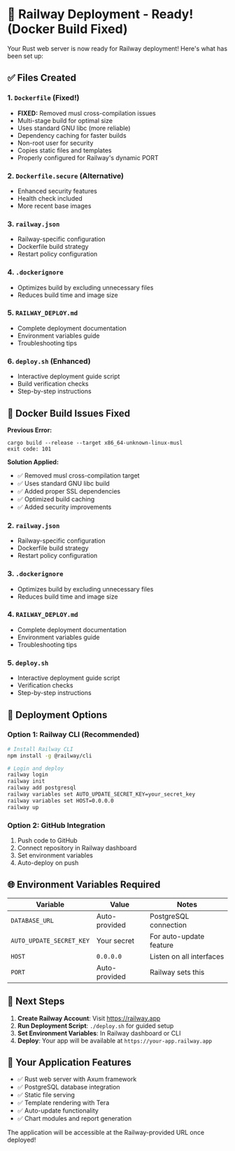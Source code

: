 # 🚀 Railway Deployment - Ready! (Docker Build Fixed)

Your Rust web server is now ready for Railway deployment! Here's what has been set up:

## ✅ Files Created

### 1. `Dockerfile` (Fixed!)
- **FIXED:** Removed musl cross-compilation issues
- Multi-stage build for optimal size
- Uses standard GNU libc (more reliable)
- Dependency caching for faster builds
- Non-root user for security
- Copies static files and templates
- Properly configured for Railway's dynamic PORT

### 2. `Dockerfile.secure` (Alternative)
- Enhanced security features
- Health check included
- More recent base images

### 3. `railway.json`
- Railway-specific configuration
- Dockerfile build strategy
- Restart policy configuration

### 4. `.dockerignore`
- Optimizes build by excluding unnecessary files
- Reduces build time and image size

### 5. `RAILWAY_DEPLOY.md`
- Complete deployment documentation
- Environment variables guide
- Troubleshooting tips

### 6. `deploy.sh` (Enhanced)
- Interactive deployment guide script
- Build verification checks
- Step-by-step instructions

## 🔧 Docker Build Issues Fixed

**Previous Error:** 
```
cargo build --release --target x86_64-unknown-linux-musl
exit code: 101
```

**Solution Applied:**
- ✅ Removed musl cross-compilation target
- ✅ Uses standard GNU libc build
- ✅ Added proper SSL dependencies
- ✅ Optimized build caching
- ✅ Added security improvements

### 2. `railway.json`
- Railway-specific configuration
- Dockerfile build strategy
- Restart policy configuration

### 3. `.dockerignore`
- Optimizes build by excluding unnecessary files
- Reduces build time and image size

### 4. `RAILWAY_DEPLOY.md`
- Complete deployment documentation
- Environment variables guide
- Troubleshooting tips

### 5. `deploy.sh`
- Interactive deployment guide script
- Verification checks
- Step-by-step instructions

## 🔄 Deployment Options

### Option 1: Railway CLI (Recommended)
```bash
# Install Railway CLI
npm install -g @railway/cli

# Login and deploy
railway login
railway init
railway add postgresql
railway variables set AUTO_UPDATE_SECRET_KEY=your_secret_key
railway variables set HOST=0.0.0.0
railway up
```

### Option 2: GitHub Integration
1. Push code to GitHub
2. Connect repository in Railway dashboard
3. Set environment variables
4. Auto-deploy on push

## 🌐 Environment Variables Required

| Variable | Value | Notes |
|----------|-------|-------|
| `DATABASE_URL` | Auto-provided | PostgreSQL connection |
| `AUTO_UPDATE_SECRET_KEY` | Your secret | For auto-update feature |
| `HOST` | `0.0.0.0` | Listen on all interfaces |
| `PORT` | Auto-provided | Railway sets this |

## 🎯 Next Steps

1. **Create Railway Account**: Visit https://railway.app
2. **Run Deployment Script**: `./deploy.sh` for guided setup
3. **Set Environment Variables**: In Railway dashboard or CLI
4. **Deploy**: Your app will be available at `https://your-app.railway.app`

## 🔧 Your Application Features

- ✅ Rust web server with Axum framework
- ✅ PostgreSQL database integration
- ✅ Static file serving
- ✅ Template rendering with Tera
- ✅ Auto-update functionality
- ✅ Chart modules and report generation

The application will be accessible at the Railway-provided URL once deployed!
